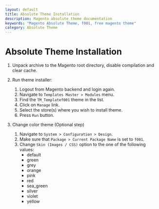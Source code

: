 ```yaml
---
layout: default
title: Absolute Theme Installation
description: Magento absolute theme documentation
keywords: "Magento Absolute Theme, f001, free magento theme"
category: Absolute Theme
---
```


# Absolute Theme Installation

1.  Unpack archive to the Magento root directory, disable compilation and clear cache.
2.  Run theme installer:
    1. Logout from Magento backend and login again.
    2. Navigate to `Templates Master > Modules` menu.
    3. Find the `TM_Templatef001` theme in the list.
    4. Click on `Manage` link.
    5. Select the store(s) where you wish to install theme.
    6. Press `Run` button.

3.  Change color theme (Optional step)
    1. Navigate to `System > Configuration > Design`.
    2. Make sure that `Package > Current Package Name` is set to `f001`.
    3. Change `Skin (Images / CSS)` option to the one of the following values:
        - default
        - green
        - grey
        - orange
        - pink
        - red
        - sea_green
        - silver
        - violet
        - yellow

